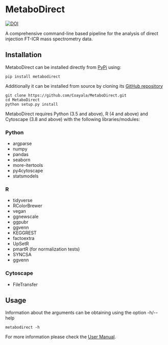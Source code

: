 # MetaboDirect

[![DOI](https://zenodo.org/badge/356707576.svg)](https://zenodo.org/badge/latestdoi/356707576)

A comprehensive command-line based pipeline for the analysis of direct injection FT-ICR mass spectrometry data.

## Installation

MetaboDirect can be installed directly from [PyPi](https://pypi.org/project/metabodirect/0.1.1/) using:

```
pip install metabodirect
```

Additionally it can be installed from source by cloning its [GitHub repository](https://github.com/Coayala/MetaboDirect)

```
git clone https://github.com/Coayala/MetaboDirect.git
cd MetaboDirect
python setup.py install
```

MetaboDirect requires Python (3.5 and above), R (4 and above) and Cytoscape (3.8 and above) with the following libraries/modules:

### Python

- argparse
- numpy
- pandas
- seaborn
- more-itertools
- py4cytoscape
- statsmodels

### R

- tidyverse
- RColorBrewer
- vegan
- ggnewscale
- ggpubr
- ggvenn
- KEGGREST
- factoextra
- UpSetR
- pmartR (for normalization tests)
- SYNCSA
- ggvenn

### Cytoscape

- FileTransfer

## Usage

Information about the arguments can be obtaining using the option -h/--help

```
metabodirect -h
```
For more information please check the [User Manual](https://metabodirect.readthedocs.io/en/latest/index.html#).


